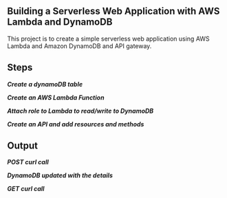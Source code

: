 **Building a Serverless Web Application with AWS Lambda
and DynamoDB**
-----

This project is to create a simple serverless web application using AWS Lambda and Amazon DynamoDB and API gateway. 
  
**Steps**
---

***Create a dynamoDB table***



***Create an AWS Lambda Function***



***Attach role to Lambda to read/write to DynamoDB***


***Create an API and add resources and methods***



**Output**
--

***POST curl call***


***DynamoDB updated with the details***


***GET curl call***






